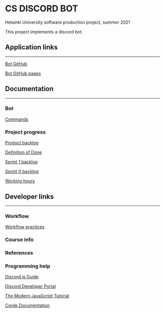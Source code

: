 # CS DISCORD BOT

Helsinki University software production project, summer 2021

This project implements a discord bot.

## Application links
---
[Bot GitHub](https://github.com/CS-DISCORD-BOT/cs-discord-bot)

[Bot GitHub pages](https://cs-discord-bot.github.io/project-info/)

## Documentation
---

### Bot
[Commands](/commands.md)

### Project progress
[Product backlog](https://helsinkifi-my.sharepoint.com/:x:/g/personal/azkantol_ad_helsinki_fi/EcVicYGqMdlEjiGGg6eTTlIBMrOWm9k-SRlgXDEDUI_g5Q?e=oJJL4O&action=embedview&wdbipreview=true&wdHideSheetTabs=true&Item=ProductBacklog)

[Definition of Done](https://helsinkifi-my.sharepoint.com/:x:/g/personal/azkantol_ad_helsinki_fi/EcVicYGqMdlEjiGGg6eTTlIBMrOWm9k-SRlgXDEDUI_g5Q?e=oJJL4O&action=embedview&wdbipreview=true&wdHideSheetTabs=true&Item=DoD)

[Sprint 1 backlog](https://helsinkifi-my.sharepoint.com/:x:/g/personal/azkantol_ad_helsinki_fi/EcVicYGqMdlEjiGGg6eTTlIBMrOWm9k-SRlgXDEDUI_g5Q?e=oJJL4O&action=embedview&wdbipreview=true&wdHideSheetTabs=true&Item=Sprint1)

[Sprint 0 backlog](https://helsinkifi-my.sharepoint.com/:x:/g/personal/azkantol_ad_helsinki_fi/EcVicYGqMdlEjiGGg6eTTlIBMrOWm9k-SRlgXDEDUI_g5Q?e=oJJL4O&action=embedview&wdbipreview=true&wdHideSheetTabs=true&Item=Sprint0)

[Working hours](https://helsinkifi-my.sharepoint.com/:x:/g/personal/azkantol_ad_helsinki_fi/EcVicYGqMdlEjiGGg6eTTlIBMrOWm9k-SRlgXDEDUI_g5Q?e=oJJL4O&action=embedview&wdbipreview=true&wdHideSheetTabs=true&Item=Hours)

## Developer links
---

### Workflow
[Workflow practices](/workflow.md)

### Course info

### References

### Programming help
[Discord.js Guide](https://discordjs.guide/)

[Discord Developer Portal](https://discord.com/developers/docs/intro)

[The Modern JavaScript Tutorial](https://javascript.info/)

[Corde Documentation](https://cordejs.org/docs/)


